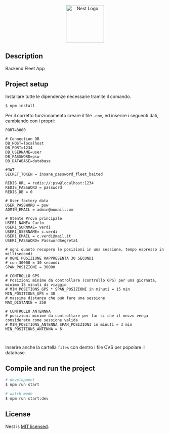 <p align="center">
  <a href="http://nestjs.com/" target="blank"><img src="https://nestjs.com/img/logo-small.svg" width="120" alt="Nest Logo" /></a>
</p>

[circleci-image]: https://img.shields.io/circleci/build/github/nestjs/nest/master?token=abc123def456
[circleci-url]: https://circleci.com/gh/nestjs/nest

## Description

Backend Fleet App

## Project setup

Installare tutte le dipendenze necessarie tramite il comando.

```bash
$ npm install
```

Per il corretto funzionamento creare il file `.env`, ed inserire i seguenti dati, cambiando con i propri:

```env
PORT=3000

# Connection DB
DB_HOST=localhost
DB_PORT=1234
DB_USERNAME=user
DB_PASSWORD=psw
DB_DATABASE=database

#JWT
SECRET_TOKEN = insane_password_fleet_baited

REDIS_URL = redis://:psw@localhost:1234
REDIS_PASSWORD = password
REDIS_DB = 0

# User factory data
USER_PASSWORD = psw
ADMIN_EMAIL = admin@nomail.com

# Utente Prova principale
USER1_NAME= Carlo
USER1_SURNMAE= Verdi
USER1_USERNAME= c.verdi
USER1_EMAIL = c.verdi@mail.it
USER1_PASSWORD= PasswordSegreta1

# ogni quanto recupero le posizioni in una sessione, tempo espresso in millisecondi
# OGNI POSIZIONE RAPPRESENTA 30 SECONDI
# con 30000 = 30 secondi
SPAN_POSIZIONI = 30000

# CONTROLLO GPS
# Posizioni minime da controllare (controllo GPS) per una giornata, minimo 15 minuti di viaggio
# MIN_POSITIONS_GPS * SPAN_POSIZIONI in minuti = 15 min
MIN_POSITIONS_GPS = 30
# massima distanza che può fare una sessione
MAX_DISTANCE = 250

# CONTROLLO ANTENNNA
# posizioni minime da controllare per far si che il mezzo venga considerato come sessione valida
# MIN_POSITIONS_ANTENNA SPAN_POSIZIONI in minuti = 3 min
MIN_POSITIONS_ANTENNA = 6



```

Inserire anche la cartella `files` con dentro i file CVS per popolare il database.

## Compile and run the project

```bash
# development
$ npm run start

# watch mode
$ npm run start:dev

```

## License

Nest is [MIT licensed](https://github.com/nestjs/nest/blob/master/LICENSE).
